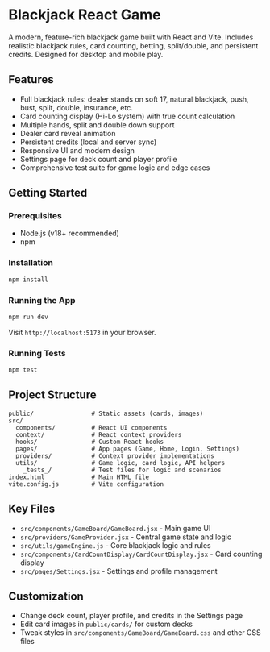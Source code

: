 # Blackjack React Game

A modern, feature-rich blackjack game built with React and Vite. Includes realistic blackjack rules, card counting, betting, split/double, and persistent credits. Designed for desktop and mobile play.

## Features
- Full blackjack rules: dealer stands on soft 17, natural blackjack, push, bust, split, double, insurance, etc.
- Card counting display (Hi-Lo system) with true count calculation
- Multiple hands, split and double down support
- Dealer card reveal animation
- Persistent credits (local and server sync)
- Responsive UI and modern design
- Settings page for deck count and player profile
- Comprehensive test suite for game logic and edge cases

## Getting Started

### Prerequisites
- Node.js (v18+ recommended)
- npm

### Installation
```bash
npm install
```

### Running the App
```bash
npm run dev
```
Visit `http://localhost:5173` in your browser.

### Running Tests
```bash
npm test
```

## Project Structure
```
public/                # Static assets (cards, images)
src/
  components/          # React UI components
  context/             # React context providers
  hooks/               # Custom React hooks
  pages/               # App pages (Game, Home, Login, Settings)
  providers/           # Context provider implementations
  utils/               # Game logic, card logic, API helpers
    _tests_/           # Test files for logic and scenarios
index.html             # Main HTML file
vite.config.js         # Vite configuration
```

## Key Files
- `src/components/GameBoard/GameBoard.jsx` - Main game UI
- `src/providers/GameProvider.jsx` - Central game state and logic
- `src/utils/gameEngine.js` - Core blackjack logic and rules
- `src/components/CardCountDisplay/CardCountDisplay.jsx` - Card counting display
- `src/pages/Settings.jsx` - Settings and profile management

## Customization
- Change deck count, player profile, and credits in the Settings page
- Edit card images in `public/cards/` for custom decks
- Tweak styles in `src/components/GameBoard/GameBoard.css` and other CSS files
